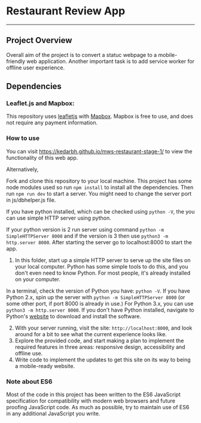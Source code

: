 # Restaurant Review App
---

## Project Overview

Overall aim of the project is to convert a statuc webpage to a mobile-friendly web application. Another important task is to add service worker for offline user experience.

## Dependencies

### Leaflet.js and Mapbox:

This repository uses [leafletjs](https://leafletjs.com/) with [Mapbox](https://www.mapbox.com/). Mapbox is free to use, and does not require any payment information.


### How to use

You can visit https://kedarbh.github.io/mws-restaurant-stage-1/ to view the functionality of this web app.

Alternatively,


Fork and clone this repository to your local machine. This project has some node modules used so run ```npm install``` to install all the dependencies. Then run ```npm run dev``` to start a server. You might need to change the server port in js/dbhelper.js file.

If you have python installed, which can be checked using ```python -V```, the you can use simple HTTP server using python.

If your python version is 2 run server using command ```python -m SimpleHTTPServer 8000``` and if the version is 3 then use ```python3 -m http.server 8000```. After starting the server go to localhost:8000 to start the app.




1. In this folder, start up a simple HTTP server to serve up the site files on your local computer. Python has some simple tools to do this, and you don't even need to know Python. For most people, it's already installed on your computer.

In a terminal, check the version of Python you have: `python -V`. If you have Python 2.x, spin up the server with `python -m SimpleHTTPServer 8000` (or some other port, if port 8000 is already in use.) For Python 3.x, you can use `python3 -m http.server 8000`. If you don't have Python installed, navigate to Python's [website](https://www.python.org/) to download and install the software.

2. With your server running, visit the site: `http://localhost:8000`, and look around for a bit to see what the current experience looks like.
3. Explore the provided code, and start making a plan to implement the required features in three areas: responsive design, accessibility and offline use.
4. Write code to implement the updates to get this site on its way to being a mobile-ready website.


### Note about ES6

Most of the code in this project has been written to the ES6 JavaScript specification for compatibility with modern web browsers and future proofing JavaScript code. As much as possible, try to maintain use of ES6 in any additional JavaScript you write.



